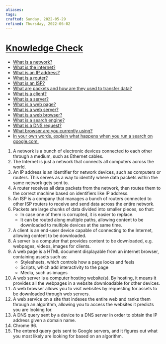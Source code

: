 ```yaml
---
aliases:
tags:
crafted: Sunday, 2022-05-29
refined: Thursday, 2022-06-02
---
```


# [Knowledge Check](https://www.theodinproject.com/paths/foundations/courses/foundations/lessons/how-does-the-web-work#knowledge-check)

- [What is a network?](https://developer.mozilla.org/en-US/docs/Learn/Common_questions/How_does_the_Internet_work)
- [What is the internet?](https://www.youtube.com/watch?v=7_LPdttKXPc&t=46s)
- [What is an IP address?](https://developer.mozilla.org/en-US/docs/Learn/Common_questions/How_does_the_Internet_work)
- [What is a router?](https://developer.mozilla.org/en-US/docs/Learn/Common_questions/How_does_the_Internet_work)
- [What is an ISP?](https://developer.mozilla.org/en-US/docs/Learn/Common_questions/How_does_the_Internet_work)
- [What are packets and how are they used to transfer data?](https://developer.mozilla.org/en-US/docs/Learn/Getting_started_with_the_web/How_the_Web_works#clients_and_servers)
- [What is a client?](https://developer.mozilla.org/en-US/docs/Learn/Getting_started_with_the_web/How_the_Web_works#clients_and_servers)
- [What is a server?](https://developer.mozilla.org/en-US/docs/Learn/Getting_started_with_the_web/How_the_Web_works#clients_and_servers)
- [What is a web page?](https://developer.mozilla.org/en-US/docs/Learn/Common_questions/Pages_sites_servers_and_search_engines)
- [What is a web server?](https://developer.mozilla.org/en-US/docs/Learn/Common_questions/Pages_sites_servers_and_search_engines)
- [What is a web browser?](https://www.youtube.com/watch?v=BrXPcaRlBqo&feature=youtu.be)
- [What is a search engine?](https://developer.mozilla.org/en-US/docs/Learn/Common_questions/Pages_sites_servers_and_search_engines)
- [What is a DNS request?](https://www.youtube.com/watch?v=72snZctFFtA&t=45s)
- [What browser are you currently using?](https://www.whatsmybrowser.org/)
- [In your own words, explain what happens when you run a search on google.com.](https://developer.mozilla.org/en-US/docs/Learn/Common_questions/Pages_sites_servers_and_search_engines)

1. A network is a bunch of electronic devices connected to each other through a medium, such as Ethernet cables.
2. The Internet is just a network that connects all computers across the world.
3. An IP address is an identifier for network devices, such as computers or routers. This serves as a way to identify where data packets within the same network gets sent to.
4. A router receives all data packets from the network, then routes them to the correct machine based on identifiers like IP address.
5. An ISP is a company that manages a bunch of routers connected to other ISP routers to receive and send data across the entire network.
6. Packets are large chunks of data divided into smaller pieces, so that:
   - In case one of them is corrupted, it is easier to replace.
   - It can be routed along multiple paths, allowing content to be downloaded to multiple devices at the same time.
7. A client is an end-user device capable of connecting to the Internet, allowing content to be downloaded.
8. A server is a computer that provides content to be downloaded, e.g. webpages, videos, images for clients.
9. A web page is a HTML document displayable from an internet browser, containing assets such as:
   - Stylesheets, which controls how a page looks and feels
   - Scripts, which add interactivity to the page
   - Media, such as images
10. A web server is a computer hosting website(s). By hosting, it means it provides all the webpages in a website downloadable for other devices.
11. A web browser allows you to visit websites by requesting for assets to be downloaded through web servers.
12. A web service on a site that indexes the entire web and ranks them through an algorithm, allowing you to access the websites it predicts you are looking for.
13. A DNS query sent by a device to a DNS server in order to obtain the IP address given a domain name.
14. Chrome 96.
15. The entered query gets sent to Google servers, and it figures out what you most likely are looking for based on an algorithm.
